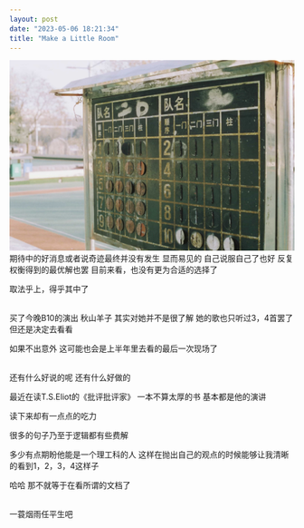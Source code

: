 ```yaml
---
layout: post
date: "2023-05-06 18:21:34"
title: "Make a Little Room"
---
```


<img alt="foot" src="/assets/posts/score.jpg" class="post-image black"/>
<br>
期待中的好消息或者说奇迹最终并没有发生
显而易见的
自己说服自己了也好
反复权衡得到的最优解也罢
目前来看，也没有更为合适的选择了

取法乎上，得乎其中了

<br>
买了今晚B10的演出
秋山羊子
其实对她并不是很了解
她的歌也只听过3，4首罢了
但还是决定去看看

如果不出意外
这可能也会是上半年里去看的最后一次现场了

<br>
还有什么好说的呢
还有什么好做的

最近在读T.S.Eliot的《批评批评家》
一本不算太厚的书
基本都是他的演讲

读下来却有一点点的吃力

很多的句子乃至于逻辑都有些费解

多少有点期盼他能是一个理工科的人
这样在抛出自己的观点的时候能够让我清晰的看到1，2，3，4这样子

哈哈
那不就等于在看所谓的文档了

<br>
一蓑烟雨任平生吧